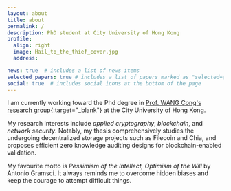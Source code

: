 ```yaml
---
layout: about
title: about
permalink: /
description: PhD student at City University of Hong Kong
profile:
  align: right
  image: Hail_to_the_thief_cover.jpg
  address: 

news: true  # includes a list of news items
selected_papers: true # includes a list of papers marked as "selected={true}"
social: true  # includes social icons at the bottom of the page
---
```


I am currently working toward the Phd degree in [Prof. WANG Cong's research group](https://cyber.cs.cityu.edu.hk/en/home/index.html){:target="\_blank"} at the City University of Hong Kong. 

My research interests include *applied cryptography*, *blockchain*, and *network security*. Notably, my thesis comprehensively studies the undergoing decentralized storage projects such as Filecoin and Chia, and proposes efficient zero knowledge auditing designs for blockchain-enabled validation.

My favourite motto is *Pessimism of the Intellect, Optimism of the Will* by Antonio Gramsci. It always reminds me to overcome hidden biases and keep the courage to attempt difficult things. 